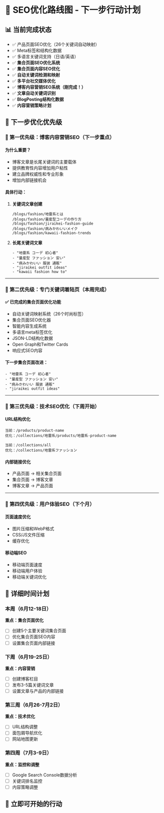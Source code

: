 # 🚀 SEO优化路线图 - 下一步行动计划

## 📊 **当前完成状态**
- ✅ 产品页面SEO优化（26个关键词自动映射）
- ✅ Meta标签和结构化数据
- ✅ 多语言关键词支持（日语/英语）
- ✅ **集合页面SEO优化系统**
- ✅ **集合页面内容SEO优化**
- ✅ **自动关键词检测和映射**
- ✅ **多平台社交媒体优化**
- ✅ **博客内容营销SEO系统（刚完成！）**
- ✅ **文章自动关键词识别**
- ✅ **BlogPosting结构化数据**
- ✅ **内容营销策略计划**

## 🎯 **下一步优化优先级**

### 🥇 **第一优先级：博客内容营销SEO（下一步重点）**

#### 为什么重要？
- 博客文章是长尾关键词的主要载体
- 提供教育性内容增加用户粘性
- 建立品牌权威性和专业形象
- 增加内部链接机会

#### 具体行动：
1. **关键词文章创建**
   ```
   /blogs/fashion/地雷系とは
   /blogs/fashion/量産型コーデの作り方
   /blogs/fashion/jiraikei-fashion-guide
   /blogs/fashion/病みかわいいメイク
   /blogs/fashion/kawaii-fashion-trends
   ```

2. **长尾关键词文章**
   ```
   - "地雷系 コーデ 初心者"
   - "量産型 ファッション 安い"
   - "病みかわいい 服装 通販"
   - "jiraikei outfit ideas"
   - "kawaii fashion how to"
   ```

---

### 🥈 **第二优先级：专门关键词着陆页（本周完成）**

#### ✅ **已完成的集合页面优化功能**
- 自动关键词映射系统（26个时尚标签）
- 集合页面SEO优化器
- 智能内容生成系统
- 多语言meta标签优化
- JSON-LD结构化数据
- Open Graph和Twitter Cards
- 响应式SEO内容

#### 下一步集合页面改进：
   ```
   - "地雷系 コーデ 初心者"
   - "量産型 ファッション 安い"
   - "病みかわいい 服装 通販"
   - "jiraikei outfit ideas"
   ```

---

### 🥉 **第三优先级：技术SEO优化（下周开始）**

#### URL结构优化
```
当前：/products/product-name
优化：/collections/地雷系/products/地雷系-product-name

当前：/collections/all
优化：/collections/地雷系ファッション
```

#### 内部链接优化
- 产品页面 → 相关集合页面
- 集合页面 → 博客文章
- 博客文章 → 产品页面

---

### 🔄 **第四优先级：用户体验SEO（下个月）**

#### 页面速度优化
- 图片压缩和WebP格式
- CSS/JS文件压缩
- 缓存优化

#### 移动端SEO
- 移动端页面速度
- 移动端用户体验
- 移动端关键词优化

## 📅 **详细时间计划**

### 本周（6月12-18日）
**重点：集合页面优化**
- [ ] 创建5个主要关键词集合页面
- [ ] 优化集合页面SEO内容
- [ ] 设置集合页面内部链接

### 下周（6月19-25日）
**重点：内容营销**
- [ ] 创建博客栏目
- [ ] 发布3-5篇关键词文章
- [ ] 设置文章与产品的内部链接

### 第三周（6月26-7月2日）
**重点：技术优化**
- [ ] URL结构调整
- [ ] 面包屑导航优化
- [ ] 网站地图更新

### 第四周（7月3-9日）
**重点：监控和调整**
- [ ] Google Search Console数据分析
- [ ] 关键词排名监控
- [ ] 内容策略调整

## 🎯 **立即可开始的行动**

